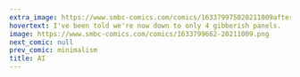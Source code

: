 ```yaml
---
extra_image: https://www.smbc-comics.com/comics/163379975020211009after.png
hovertext: I've been told we're now down to only 4 gibberish panels.
image: https://www.smbc-comics.com/comics/1633799662-20211009.png
next_comic: null
prev_comic: minimalism
title: AI
---
```


